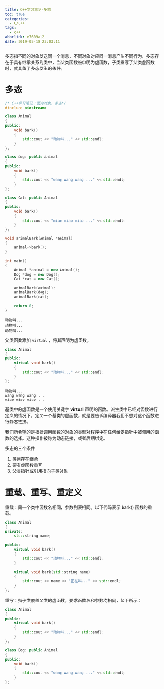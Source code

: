 ```yaml
---
title: C++学习笔记-多态
toc: true
categories:
  - C/C++
tags:
  - c++
abbrlink: e7609a12
date: 2019-05-18 23:03:11
---
```


多态指不同的对象发送同一个消息，不同对象对应同一消息产生不同行为。多态存在于具有继承关系的类中，当父类函数被申明为虚函数，子类重写了父类虚函数时，就具备了多态发生的条件。

<!-- more -->

# 多态

```c++
/* C++学习笔记：面向对象，多态*/
#include <iostream>

class Animal
{
public:
    void bark()
    {
        std::cout << "动物叫..." << std::endl;
    }
};

class Dog: public Animal
{
public:
    void bark()
    {
        std::cout << "wang wang wang ..." << std::endl;
    }
};

class Cat: public Animal
{
public:
    void bark()
    {
        std::cout << "miao miao miao ..." << std::endl;
    }
};

void animalBark(Animal *animal)
{
    animal->bark();
}

int main()
{
    Animal *animal = new Animal();
    Dog *dog = new Dog();
    Cat *cat = new Cat();

    animalBark(animal);
    animalBark(dog);
    animalBark(cat);

    return 0;
}
```

```
动物叫...
动物叫...
动物叫...
```

父类函数添加 `virtual` ，将其声明为虚函数。

```c++
class Animal
{
public:
    virtual void bark()
    {
        std::cout << "动物叫..." << std::endl;
    }
};
```

```
动物叫...
wang wang wang ...
miao miao miao ...
```

基类中的虚函数是一个使用关键字 **virtual** 声明的函数。派生类中已经对函数进行定义的情况下，定义一个基类的虚函数，就是要告诉编译器我们不想对这个函数进行静态链接。

我们所希望的是根据调用函数的对象的类型对程序中在任何给定指针中被调用的函数的选择。这种操作被称为动态链接，或者后期绑定。

多态的三个条件

1. 类间存在继承
2. 要有虚函数重写
3. 父类指针或引用指向子类对象

# 重载、重写、重定义

重载：同一个类中函数名相同，参数列表相同。以下代码表示 bark() 函数的重载。

```c++
class Animal
{
private:
    std::string name;

public:
    virtual void bark()
    {
        std::cout << "动物叫..." << std::endl;
    }
    
    virtual void bark(std::string name)
    {
        std::cout << name << "正在叫..." << std::endl;
    }
};
```

重写：指子类覆盖父类的虚函数，要求函数名和参数均相同，如下所示：

```c++
class Animal
{
public:
    virtual void bark()
    {
        std::cout << "动物叫..." << std::endl;
    }
};

class Dog: public Animal
{
public:
    void bark()
    {
        std::cout << "wang wang wang ..." << std::endl;
    }
};
```